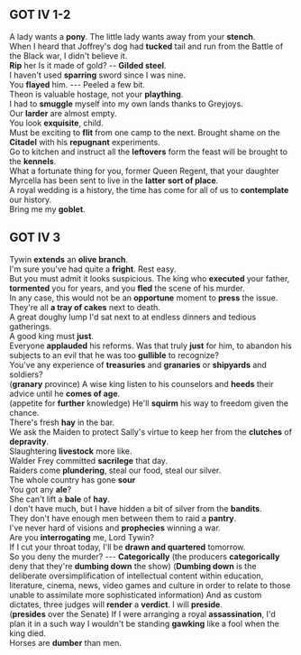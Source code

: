 GOT IV 1-2 
----
A lady wants a **pony**. The little lady wants away from your **stench**.  
When I heard that Joffrey's dog had **tucked** tail and run from the Battle of the Black war, I didn't believe it.  
**Rip** her
Is it made of gold? -- **Gilded steel**.  
I haven't used **sparring** sword since I was nine.  
You **flayed** him. --- Peeled a few bit.  
Theon is valuable hostage, not your **plaything**.  
I had to **smuggle** myself into my own lands thanks to Greyjoys.  
Our **larder** are almost empty.  
You look **exquisite**, child.  
Must be exciting to **flit** from one camp to the next. 
Brought shame on the **Citadel** with his **repugnant** experiments.  
Go to kitchen and instruct all the **leftovers** form the feast will be brought to the **kennels**.  
What a fortunate thing for you, former Queen Regent, that your daughter Myrcella has been sent to live in the **latter** **sort of place**.  
A royal wedding is a history, the time has come for all of us to **contemplate** our history.  
Bring me my **goblet**.  

GOT IV 3 
----
Tywin **extends** an **olive branch**.  
I'm sure you've had quite a **fright**. Rest easy.  
But you must admit it looks suspicious. The king who **executed** your father, **tormented** you for years, and you **fled** the scene of his murder.  
In any case, this would not be an **opportune** moment to **press** the issue.  
They're all **a tray of cakes** next to death.  
A great doughy lump I'd sat next to at endless dinners and tedious gatherings.  
A good king must **just**.  
Everyone **applauded** his reforms. 
Was that truly **just** for him, to abandon his subjects to an evil that he was too **gullible** to recognize?  
You've any experience of **treasuries** and **granaries** or **shipyards** and soldiers?  
(**granary** province)
A wise king listen to his counselors and **heeds** their advice until he **comes of age**.  
(appetite for **further** knowledge) 
He'll **squirm** his way to freedom given the chance.  
There's fresh **hay** in the bar.  
We ask the Maiden to protect Sally's virtue to keep her from the **clutches** of **depravity**.  
Slaughtering **livestock** more like.  
Walder Frey committed **sacrilege** that day.  
Raiders come **plundering**, steal our food, steal our silver.  
The whole country has gone **sour**  
You got any **ale**?  
She can't lift a **bale** of **hay**.  
I don't have much, but I have hidden a bit of silver from the **bandits**.  
They don't have enough men between them to raid a **pantry**.  
I've never hard of visions and **prophecies** winning a war.  
Are you **interrogating** me, Lord Tywin?  
If I cut your throat today, I'll be **drawn and quartered** tomorrow.  
So you deny the murder? --- **Categorically**
(the producers **categorically** deny that they're **dumbing down** the show)
(**Dumbing down** is the deliberate oversimplification of intellectual content within education, literature, cinema, news, video games and culture in order to relate to those unable to assimilate more sophisticated information)
And as custom dictates, three judges will **render** a **verdict**. I will **preside**.  
(**presides** over the Senate)
If I were arranging a royal **assassination**, I'd plan it in a such way I wouldn't be standing **gawking** like a fool when the king died.  
Horses are **dumber** than men.  


